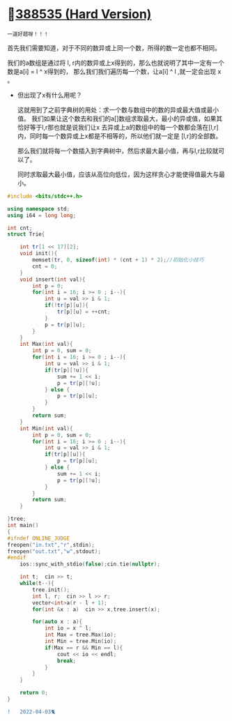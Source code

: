 #  🔋[388535 (Hard Version)](https://codeforces.com/contest/1658/problem/D2)

    
    
    一道好题呀！！！
    
  首先我们需要知道，对于不同的数异或上同一个数，所得的数一定也都不相同。
  
  我们的a数组是通过将 l, r内的数异或上x得到的，那么也就说明了其中一定有一个数是a[i] = l ^ x得到的，
  那么我们我们遍历每一个数，让a[i] ^ l ,就一定会出现 x 。
+  但出现了x有什么用呢？

   这就用到了之前字典树的用处：求一个数与数组中的数的异或最大值或最小值。
   我们如果让这个数去和我们的a[]数组求取最大，最小的异或值，如果其恰好等于l,r那也就是说我们让x
   去异或上a的数组中的每一个数都会落在[l,r]内，同时每一个数异或上x都是不相等的，所以他们就一定是
   [l,r]的全部数。
   
   
   那么我们就将每一个数插入到字典树中，然后求最大最小值，再与l,r比较就可以了。
   
   同时求取最大最小值，应该从高位向低位，因为这样贪心才能使得值最大与最小。
   
   
```C++
#include <bits/stdc++.h>

using namespace std;
using i64 = long long;

int cnt;
struct Trie{

    int tr[1 << 17][2];
    void init(){
        memset(tr, 0, sizeof(int) * (cnt + 1) * 2);//初始化小技巧
        cnt = 0;
    }
    void insert(int val){
        int p = 0;
        for(int i = 16; i >= 0 ; i--){
            int u = val >> i & 1;
            if(!tr[p][u]){
                tr[p][u] = ++cnt;
            }
            p = tr[p][u];
        }
    }
    int Max(int val){
        int p = 0, sum = 0;
        for(int i = 16; i >= 0 ; i--){
            int u = val >> i & 1;
            if(tr[p][!u]){
                sum += 1 << i;
                p = tr[p][!u];
            } else {
                p = tr[p][u];
            }
        }
        return sum;
    }
    int Min(int val){
        int p = 0, sum = 0;
        for(int i = 16; i >= 0 ; i--){
            int u = val >> i & 1;
            if(tr[p][u]){
                p = tr[p][u];
            } else {
                sum += 1 << i;
                p = tr[p][!u];
            }
        }
        return sum;
    }

}tree;
int main()
{
#ifndef ONLINE_JUDGE
freopen("in.txt","r",stdin);
freopen("out.txt","w",stdout);
#endif
    ios::sync_with_stdio(false);cin.tie(nullptr);

    int t;  cin >> t;
    while(t--){
        tree.init();
        int l, r;  cin >> l >> r;
        vector<int>a(r - l + 1);
        for(int &x : a)  cin >> x,tree.insert(x);

        for(auto x : a){
            int io = x ^ l;
            int Max = tree.Max(io);
            int Min = tree.Min(io);
            if(Max == r && Min == l){
                cout << io << endl;
                break;
            } 
        }
    }

    return 0;
}
```

```diff
!   2022-04-03🐈‍
```
